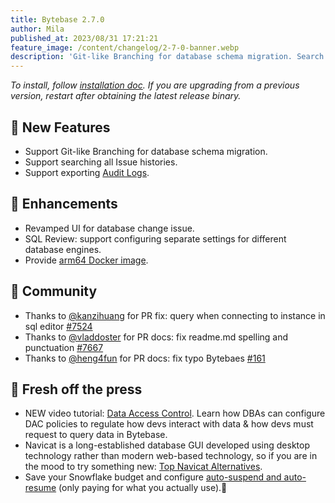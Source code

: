 ```yaml
---
title: Bytebase 2.7.0
author: Mila
published_at: 2023/08/31 17:21:21
feature_image: /content/changelog/2-7-0-banner.webp
description: 'Git-like Branching for database schema migration. Search all Issue histories. Export Audit Logs.'
---
```


_To install, follow [installation doc](/docs/get-started/install/overview). If you are upgrading from a previous version, restart after obtaining the latest release binary._

## 🚀 New Features

- Support Git-like Branching for database schema migration.
- Support searching all Issue histories.
- Support exporting [Audit Logs](/docs/security/audit-log/).

## 🎄 Enhancements

- Revamped UI for database change issue.
- SQL Review: support configuring separate settings for different database engines.
- Provide [arm64 Docker image](/docs/get-started/self-host/).

## 🎠 Community

- Thanks to [@kanzihuang](https://github.com/kanzihuang) for PR fix: query when connecting to instance in sql editor [#7524](https://github.com/bytebase/bytebase/pull/7524)
- Thanks to [@vladdoster](https://github.com/vladdoster) for PR docs: fix readme.md spelling and punctuation [#7667](https://github.com/bytebase/bytebase/pull/7667)
- Thanks to [@heng4fun](https://github.com/heng4fun) for PR docs: fix typo Bytebaes [#161](https://github.com/bytebase/bytebase.com/pull/161)

## 📰 Fresh off the press

- NEW video tutorial: [Data Access Control](https://youtu.be/yXo559a1Lpc?si=4TzPaKNQWhmiqZV1). Learn how DBAs can configure DAC policies to regulate how devs interact with data & how devs must request to query data in Bytebase.
- Navicat is a long-established database GUI developed using desktop technology rather than modern web-based technology, so if you are in the mood to try something new: [Top Navicat Alternatives](/blog/top-navicat-alternative/).
- Save your Snowflake budget and configure [auto-suspend and auto-resume](/blog/what-is-snowflake-auto-suspend-auto-resume/) (only paying for what you actually use).💸

